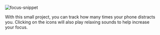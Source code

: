 ![focus-snippet](https://github.com/xzehranur/focus/assets/126425606/d1f9b942-1ba3-4ff3-955b-44560c548e97)

With this small project, you can track how many times your phone distracts you. Clicking on the icons will also play relaxing sounds to help increase your focus.
